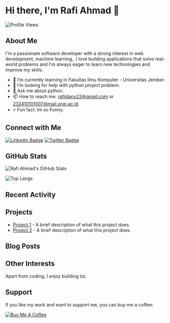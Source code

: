 # Hi there, I'm Rafi Ahmad 👋

![Profile Views](https://komarev.com/ghpvc/?username=rafiahmad222&color=red)

## About Me

I'm a passionate software developer with a strong interest in web development, machine learning,. I love building applications that solve real-world problems and I'm always eager to learn new technologies and improve my skills.

- 🌱 I’m currently learning in Fakultas Ilmu Komputer - Universitas Jember.
- 🤔 I’m looking for help with python project problem.
- 💬 Ask me about python.
- 📫 How to reach me: rafiidany22@gmail.com or 232410101007@mail.unej.ac.id.
- ⚡ Fun fact: Im so Funny.

## Connect with Me

[![Linkedin Badge](https://img.shields.io/badge/-rafiahmad-blue?style=flat&logo=Linkedin&logoColor=white&link=https://www.linkedin.com/in/rafiahmad222/)](https://www.linkedin.com/in/rafiahmad222/)
[![Twitter Badge](https://img.shields.io/badge/-@rafiahmad222-00acee?style=flat&logo=Twitter&logoColor=white&link=https://twitter.com/rafiahmad222)](https://twitter.com/rafiahmad222)

## GitHub Stats

![Rafi Ahmad's GitHub Stats](https://github-readme-stats.vercel.app/api?username=rafiahmad222&show_icons=true&theme=radical)

![Top Langs](https://github-readme-stats.vercel.app/api/top-langs/?username=rafiahmad222&layout=compact&theme=radical)

## Recent Activity

<!--START_SECTION:activity-->
<!--END_SECTION:activity-->

## Projects

- [Project 1](https://github.com/rafiahmad222/PBO-11) - A brief description of what this project does.
- [Project 2](https://github.com/rafiahmad222/Projek-Algo-2) - A brief description of what this project does.

## Blog Posts

<!-- BLOG-POST-LIST:START -->
<!-- BLOG-POST-LIST:END -->

## Other Interests

Apart from coding, I enjoy building Iot.

## Support

If you like my work and want to support me, you can buy me a coffee:

[![Buy Me A Coffee](https://img.shields.io/badge/-Buy%20me%20a%20coffee-FFDD00?style=flat&logo=buy-me-a-coffee&logoColor=black)](https://www.buymeacoffee.com/rafiahmad222)
